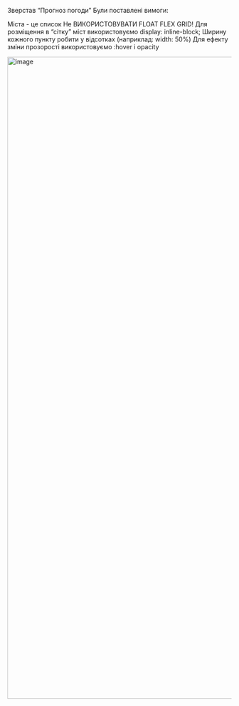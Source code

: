 Зверстав “Прогноз погоди”
Були поставлені вимоги:

Міста - це список
Не ВИКОРИСТОВУВАТИ FLOAT FLEX GRID!
Для розміщення в “сітку” міст використовуємо display: inline-block;
Ширину кожного пункту робити у відсотках (наприклад: width: 50%)
Для ефекту зміни прозорості використовуємо :hover і opacity

<img width="1439" alt="image" src="https://github.com/user-attachments/assets/40ad668f-3991-428c-90d2-25d6e8ec09b8" />
